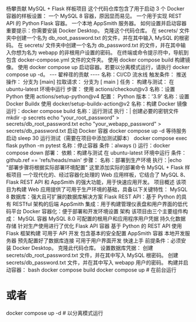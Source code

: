 杨攀贡献
MySQL + Flask 样板项目
这个代码仓库包含了用于启动 3 个 Docker 容器的样板设置：
一个 MySQL 8 容器，原因显而易见。
一个用于实现 REST API 的 Python Flask 容器。
一个本地 AppSmith 服务器。
如何设置并启动容器
重要提示：你需要安装 Docker Desktop。
克隆这个代码仓库。
在 secrets/ 文件夹中创建一个名为 db_root_password.txt 的文件，并在其中输入 MySQL 的根密码。
在 secrets/ 文件夹中创建一个名为 db_password.txt 的文件，并在其中输入你想为名为 webapp 的非根用户设置的密码。
在终端或命令提示符中，导航到包含 docker-compose.yml 文件的文件夹。
使用 docker compose build 构建镜像。
使用 docker compose up 启动容器。若要以分离模式运行，请执行 docker compose up -d。
--- 翟梓荏的贡献 ----
名称：CI/CD 流水线
触发条件：
推送操作：
分支为 [main]
拉取请求：
分支为 [ main ]
任务：
构建与测试：
在 ubuntu-latest 环境中运行
步骤：
使用 actions/checkout@v3
名称：设置 Python
使用 actions/setup-python@v4
配置：
Python 版本：'3.9'
名称：设置 Docker Buildx
使用 docker/setup-buildx-action@v2
名称：构建 Docker 镜像
运行：docker compose build
名称：运行测试
执行：|
创建必要的密钥文件
mkdir -p secrets
echo "your_root_password" > secrets/db_root_password.txt
echo "your_webapp_password" > secrets/db_password.txt
启动 Docker 容器
docker compose up -d
等待服务启动
sleep 30
运行测试（需要在项目中添加测试脚本）
docker compose exec flask python -m pytest
名称：停止容器
条件：always ()
运行：docker compose down
部署：
依赖：构建与测试
在 ubuntu-latest 环境中运行
条件：github.ref == 'refs/heads/main'
步骤：
名称：部署到生产环境
执行：|echo "部署步骤将根据实际部署环境配置"
这里添加实际的部署命令
MySQL + Flask 样板项目
一个现代化的、经过容器化处理的 Web 应用样板，它结合了 MySQL 8、Flask REST API 和 AppSmith 的强大功能，用于快速应用开发。
项目概述
该项目为构建 Web 应用提供了可用于生产环境的基础，具备以下关键特性：
MySQL 8 数据库：强大且可扩展的数据库解决方案
Flask REST API：基于 Python 的具有 RESTful 架构的后端
AppSmith 集成：用于构建管理仪表盘和用户界面的低代码平台
Docker 容器化：便于部署和开发环境设置
架构
该项目由三个主要组件构成：
MySQL 容器
MySQL 8.0
可配置的根用户和应用程序用户凭据
持久化数据存储
针对生产使用进行了优化
Flask API 容器
基于 Python 的 REST API
使用 Flask 框架构建
可用于 API 开发
包含基本的安全配置
AppSmith 容器
本地开发服务器
预先配置好了数据库连接
可用于用户界面开发
快速上手
前提条件：必须安装 Docker Desktop。
克隆此代码仓库。
设置数据库凭据：
创建 secrets/db_root_password.txt 文件，并在其中写入 MySQL 根密码。
创建 secrets/db_password.txt 文件，并在其中写入 webapp 用户的密码。
构建并启动容器：
bash
docker compose build
docker compose up        # 在前台运行
# 或者
docker compose up -d    # 以分离模式运行